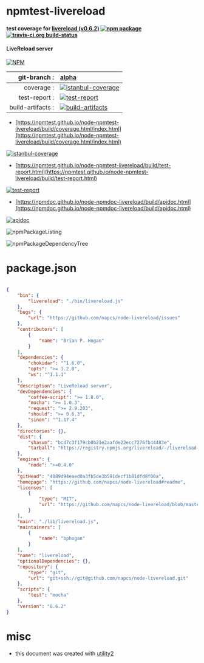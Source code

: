 # npmtest-livereload

#### test coverage for  [livereload (v0.6.2)](https://github.com/napcs/node-livereload#readme)  [![npm package](https://img.shields.io/npm/v/npmtest-livereload.svg?style=flat-square)](https://www.npmjs.org/package/npmtest-livereload) [![travis-ci.org build-status](https://api.travis-ci.org/npmtest/node-npmtest-livereload.svg)](https://travis-ci.org/npmtest/node-npmtest-livereload)

#### LiveReload server

[![NPM](https://nodei.co/npm/livereload.png?downloads=true&downloadRank=true&stars=true)](https://www.npmjs.com/package/livereload)

| git-branch : | [alpha](https://github.com/npmtest/node-npmtest-livereload/tree/alpha)|
|--:|:--|
| coverage : | [![istanbul-coverage](https://npmtest.github.io/node-npmtest-livereload/build/coverage.badge.svg)](https://npmtest.github.io/node-npmtest-livereload/build/coverage.html/index.html)|
| test-report : | [![test-report](https://npmtest.github.io/node-npmtest-livereload/build/test-report.badge.svg)](https://npmtest.github.io/node-npmtest-livereload/build/test-report.html)|
| build-artifacts : | [![build-artifacts](https://npmtest.github.io/node-npmtest-livereload/glyphicons_144_folder_open.png)](https://github.com/npmtest/node-npmtest-livereload/tree/gh-pages/build)|

- [https://npmtest.github.io/node-npmtest-livereload/build/coverage.html/index.html](https://npmtest.github.io/node-npmtest-livereload/build/coverage.html/index.html)

[![istanbul-coverage](https://npmtest.github.io/node-npmtest-livereload/build/screenCapture.buildCi.browser.%252Ftmp%252Fbuild%252Fcoverage.lib.html.png)](https://npmtest.github.io/node-npmtest-livereload/build/coverage.html/index.html)

- [https://npmtest.github.io/node-npmtest-livereload/build/test-report.html](https://npmtest.github.io/node-npmtest-livereload/build/test-report.html)

[![test-report](https://npmtest.github.io/node-npmtest-livereload/build/screenCapture.buildCi.browser.%252Ftmp%252Fbuild%252Ftest-report.html.png)](https://npmtest.github.io/node-npmtest-livereload/build/test-report.html)

- [https://npmdoc.github.io/node-npmdoc-livereload/build/apidoc.html](https://npmdoc.github.io/node-npmdoc-livereload/build/apidoc.html)

[![apidoc](https://npmdoc.github.io/node-npmdoc-livereload/build/screenCapture.buildCi.browser.%252Ftmp%252Fbuild%252Fapidoc.html.png)](https://npmdoc.github.io/node-npmdoc-livereload/build/apidoc.html)

![npmPackageListing](https://npmtest.github.io/node-npmtest-livereload/build/screenCapture.npmPackageListing.svg)

![npmPackageDependencyTree](https://npmtest.github.io/node-npmtest-livereload/build/screenCapture.npmPackageDependencyTree.svg)



# package.json

```json

{
    "bin": {
        "livereload": "./bin/livereload.js"
    },
    "bugs": {
        "url": "https://github.com/napcs/node-livereload/issues"
    },
    "contributors": [
        {
            "name": "Brian P. Hogan"
        }
    ],
    "dependencies": {
        "chokidar": "^1.6.0",
        "opts": ">= 1.2.0",
        "ws": "^1.1.1"
    },
    "description": "LiveReload server",
    "devDependencies": {
        "coffee-script": ">= 1.8.0",
        "mocha": ">= 1.0.3",
        "request": ">= 2.9.203",
        "should": ">= 0.6.3",
        "sinon": "^1.17.4"
    },
    "directories": {},
    "dist": {
        "shasum": "bcd7c3f179cb0b21e2aafde22ecc7276fb44483e",
        "tarball": "https://registry.npmjs.org/livereload/-/livereload-0.6.2.tgz"
    },
    "engines": {
        "node": ">=0.4.0"
    },
    "gitHead": "4089d94eaed0a3fb5de3b591decf1b81dfd8f00a",
    "homepage": "https://github.com/napcs/node-livereload#readme",
    "licenses": [
        {
            "type": "MIT",
            "url": "https://github.com/napcs/node-livereload/blob/master/LICENSE"
        }
    ],
    "main": "./lib/livereload.js",
    "maintainers": [
        {
            "name": "bphogan"
        }
    ],
    "name": "livereload",
    "optionalDependencies": {},
    "repository": {
        "type": "git",
        "url": "git+ssh://git@github.com/napcs/node-livereload.git"
    },
    "scripts": {
        "test": "mocha"
    },
    "version": "0.6.2"
}
```



# misc
- this document was created with [utility2](https://github.com/kaizhu256/node-utility2)
